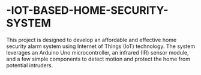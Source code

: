# -IOT-BASED-HOME-SECURITY-SYSTEM
This project is designed to develop an affordable and effective home security alarm system using Internet of Things (IoT) technology. The system leverages an Arduino Uno microcontroller, an infrared (IR) sensor module, and a few simple components to detect motion and protect the home from potential intruders. 
